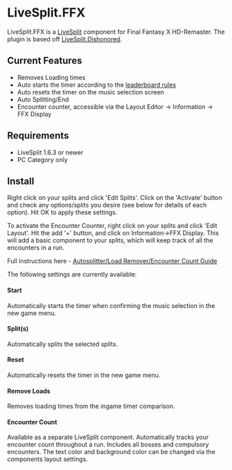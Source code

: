 LiveSplit.FFX 
==============

LiveSplit.FFX is a [LiveSplit](http://livesplit.org/) component for Final Fantasy X HD-Remaster. The plugin is based off [LiveSplit.Dishonored](https://github.com/fatalis/LiveSplit.Dishonored).

Current Features
----------------
  * Removes Loading times
  * Auto starts the timer according to the [leaderboard rules](http://speedrun.com/ffx)
  * Auto resets the timer on the music selection screen
  * Auto Splitting/End
  * Encounter counter, accessible via the Layout Editor -> Information -> FFX Display

Requirements
------------
* LiveSplit 1.6.3 or newer
* PC Category only

Install
-------
Right click on your splits and click 'Edit Splits'. Click on the 'Activate' button and check any options/splits you desire (see below for details of each option). Hit OK to apply these settings.

To activate the Encounter Counter, right click on your splits and click 'Edit Layout'. Hit the add '+' button, and click on Information->FFX Display. This will add a basic component to your splits, which will keep track of all the encounters in a run.

Full instructions here - [Autosplitter/Load Remover/Encounter Count Guide](http://www.speedrun.com/ffx/guide/vnxps)

The following settings are currently available:

#### Start
Automatically starts the timer when confirming the music selection in the new game menu.

#### Split(s)
Automatically splits the selected splits.

#### Reset
Automatically resets the timer in the new game menu.

#### Remove Loads 
Removes loading times from the ingame timer comparison.

#### Encounter Count
Available as a separate LiveSplit component. Automatically tracks your encounter count throughout a run. Includes all bosses and compulsory encounters. The text color and background color can be changed via the components layout settings.
